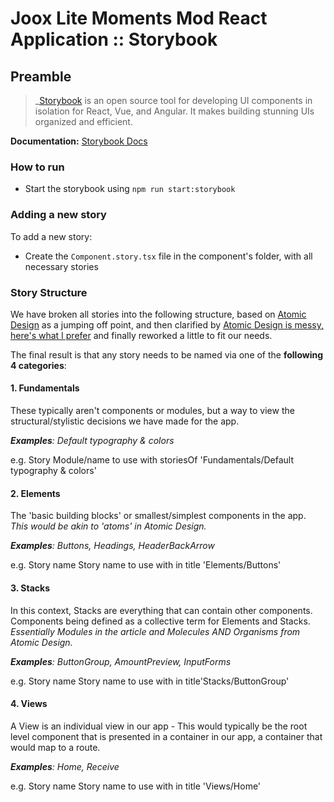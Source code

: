 # Joox Lite Moments Mod React Application :: Storybook <!-- omit in toc -->

## Preamble

> \_[Storybook](https://storybook.js.org/) is an open source tool for developing UI components in isolation
> for React, Vue, and Angular. It makes building stunning UIs organized and efficient.

**Documentation:** [Storybook Docs](https://storybook.js.org/docs/basics/introduction/)

### How to run

- Start the storybook using `npm run start:storybook`

### Adding a new story

To add a new story:

- Create the `Component.story.tsx` file in the component's folder, with all necessary stories

### Story Structure

We have broken all stories into the following structure, based on
[Atomic Design](http://atomicdesign.bradfrost.com/)
as a jumping off point, and then clarified by
[Atomic Design is messy, here's what I prefer](https://dennisreimann.de/articles/atomic-design-is-messy.html) and finally reworked a little to fit our needs.

The final result is that any story needs to be named via one of the **following 4 categories**:

#### 1. Fundamentals

These typically aren't components or modules, but a way to view the structural/stylistic decisions we have made for
the app.

_**Examples**: Default typography & colors_

e.g. Story Module/name to use with storiesOf 'Fundamentals/Default typography & colors'

#### 2. Elements

The 'basic building blocks' or smallest/simplest components in the app. _This would be akin to 'atoms' in Atomic
Design._

_**Examples**: Buttons, Headings, HeaderBackArrow_

e.g. Story name Story name to use with in title 'Elements/Buttons'

#### 3. Stacks

In this context, Stacks are everything that can contain other components. Components being defined as a collective
term for Elements and Stacks. _Essentially Modules in the article and Molecules AND Organisms from Atomic Design._

_**Examples**: ButtonGroup, AmountPreview, InputForms_

e.g. Story name Story name to use with in title'Stacks/ButtonGroup'

#### 4. Views

A View is an individual view in our app - This would typically be the root level component that is presented in a container in our app, a container that would map to a route.

_**Examples**: Home, Receive_

e.g. Story name Story name to use with in title 'Views/Home'
